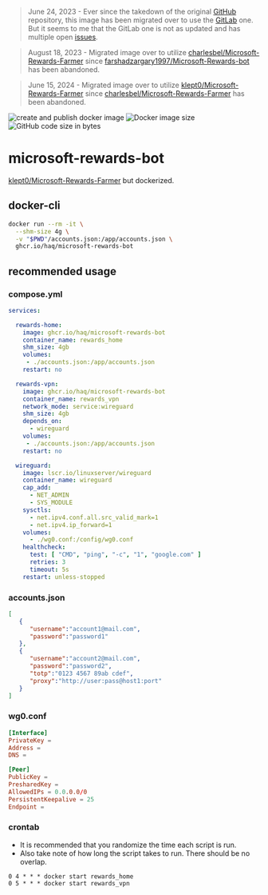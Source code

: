 > June 24, 2023 - Ever since the takedown of the original [GitHub](https://github.com/farshadz1997/Microsoft-Rewards-bot) repository, this image has been migrated over to use the [GitLab](https://gitlab.com/farshadzargary1997/Microsoft-Rewards-bot) one. But it seems to me that the GitLab one is not as updated and has multiple open [issues](https://gitlab.com/farshadzargary1997/Microsoft-Rewards-bot/-/issues).

> August 18, 2023 -  Migrated image over to utilize [charlesbel/Microsoft-Rewards-Farmer](https://github.com/charlesbel/Microsoft-Rewards-Farmer) since [farshadzargary1997/Microsoft-Rewards-bot](https://gitlab.com/farshadzargary1997/Microsoft-Rewards-bot) has been abandoned.

> June 15, 2024 -  Migrated image over to utilize [klept0/Microsoft-Rewards-Farmer](https://github.com/klept0/MS-Rewards-Farmer.git) since [charlesbel/Microsoft-Rewards-Farmer](https://github.com/charlesbel/Microsoft-Rewards-Farmer) has been abandoned.

![create and publish docker image](https://github.com/haq/microsoft-rewards-bot/actions/workflows/docker-publish.yml/badge.svg)
![Docker image size](https://ghcr-badge.egpl.dev/haq/microsoft-rewards-bot/size)
![GitHub code size in bytes](https://img.shields.io/github/languages/code-size/haq/microsoft-rewards-bot)

# microsoft-rewards-bot

[klept0/Microsoft-Rewards-Farmer](https://github.com/klept0/MS-Rewards-Farmer.git) but dockerized.

## docker-cli

```sh
docker run --rm -it \
  --shm-size 4g \
  -v "$PWD"/accounts.json:/app/accounts.json \
  ghcr.io/haq/microsoft-rewards-bot
```

## recommended usage

### compose.yml

```yml
services:

  rewards-home:
    image: ghcr.io/haq/microsoft-rewards-bot
    container_name: rewards_home
    shm_size: 4gb
    volumes:
     - ./accounts.json:/app/accounts.json
    restart: no

  rewards-vpn:
    image: ghcr.io/haq/microsoft-rewards-bot
    container_name: rewards_vpn
    network_mode: service:wireguard
    shm_size: 4gb
    depends_on:
      - wireguard
    volumes:
     - ./accounts.json:/app/accounts.json
    restart: no

  wireguard:
    image: lscr.io/linuxserver/wireguard
    container_name: wireguard
    cap_add:
      - NET_ADMIN
      - SYS_MODULE
    sysctls:
      - net.ipv4.conf.all.src_valid_mark=1
      - net.ipv4.ip_forward=1
    volumes:
      - ./wg0.conf:/config/wg0.conf
    healthcheck:
      test: [ "CMD", "ping", "-c", "1", "google.com" ]
      retries: 3
      timeout: 5s
    restart: unless-stopped
```

### accounts.json

```json
[
   {
      "username":"account1@mail.com",
      "password":"password1"
   },
   {
      "username":"account2@mail.com",
      "password":"password2",
      "totp":"0123 4567 89ab cdef",
      "proxy":"http://user:pass@host1:port"
   }
]
```

### wg0.conf

```conf
[Interface]
PrivateKey =
Address =
DNS =

[Peer]
PublicKey =
PresharedKey =
AllowedIPs = 0.0.0.0/0
PersistentKeepalive = 25
Endpoint =
```

### crontab

- It is recommended that you randomize the time each script is run.
- Also take note of how long the script takes to run. There should be no overlap.

```crontab
0 4 * * * docker start rewards_home
0 5 * * * docker start rewards_vpn
```

